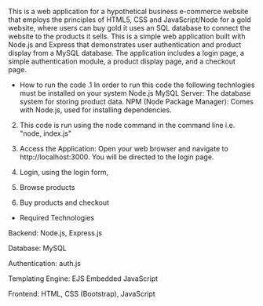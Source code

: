     
This is a web application for a hypothetical business e-commerce website that employs
the principles of HTML5, CSS and JavaScript/Node for a gold website, where users can buy gold 
it uses an SQL database to connect the website to the products it sells.
This is a simple web application built with Node.js and Express that demonstrates user authentication and product display from a MySQL database. 
The application includes a login page, a simple authentication module, a product display page, and a checkout page.


        
* How to run the code 
.1 In order to run this code the following technlogies must be installed on your system
Node.js
MySQL Server: The database system for storing product data.
NPM (Node Package Manager): Comes with Node.js, used for installing dependencies.

2. This code is run using the node command in the command line i.e. "node, index.js"

3. Access the Application: Open your web browser and navigate to http://localhost:3000. You will be directed to the login page.

4. Login, using the login form, 

5. Browse products

6. Buy products and checkout






* Required Technologies

Backend: Node.js, Express.js

Database: MySQL

Authentication: auth.js

Templating Engine: EJS Embedded JavaScript

Frontend: HTML, CSS (Bootstrap), JavaScript
    
